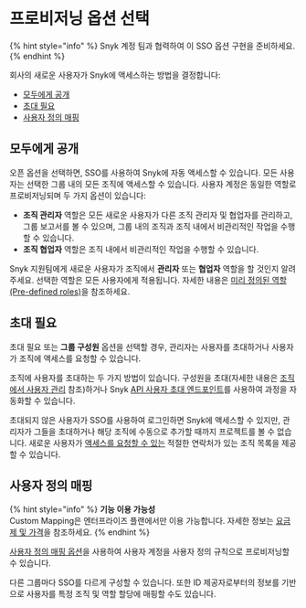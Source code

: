 # 프로비저닝 옵션 선택

{% hint style="info" %}
Snyk 계정 팀과 협력하여 이 SSO 옵션 구현을 준비하세요.
{% endhint %}

회사의 새로운 사용자가 Snyk에 액세스하는 방법을 결정합니다:

* [모두에게 공개](choose-a-provisioning-option.md#open-to-all)
* [초대 필요](choose-a-provisioning-option.md#invitation-required)
* [사용자 정의 매핑](choose-a-provisioning-option.md#custom-mapping)

## 모두에게 공개

오픈 옵션을 선택하면, SSO를 사용하여 Snyk에 자동 액세스할 수 있습니다. 모든 사용자는 선택한 그룹 내의 모든 조직에 액세스할 수 있습니다. 사용자 계정은 동일한 역할로 프로비저닝되며 두 가지 옵션이 있습니다:

* **조직 관리자** 역할은 모든 새로운 사용자가 다른 조직 관리자 및 협업자를 관리하고, 그룹 보고서를 볼 수 있으며, 그룹 내의 조직과 조직 내에서 비관리적인 작업을 수행할 수 있습니다.
* **조직 협업자** 역할은 조직 내에서 비관리적인 작업을 수행할 수 있습니다.

Snyk 지원팀에게 새로운 사용자가 조직에서 **관리자** 또는 **협업자** 역할을 할 것인지 알려주세요. 선택한 역할은 모든 사용자에게 적용됩니다. 자세한 내용은 [미리 정의된 역할(Pre-defined roles)]( ../../snyk-admin/user-roles/pre-defined-roles.md)을 참조하세요.

## 초대 필요

초대 필요 또는 **그룹 구성원** 옵션을 선택할 경우, 관리자는 사용자를 초대하거나 사용자가 조직에 액세스를 요청할 수 있습니다.

조직에 사용자를 초대하는 두 가지 방법이 있습니다. 구성원을 초대(자세한 내용은 [조직에서 사용자 관리](../../snyk-admin/groups-and-organizations/organizations/manage-users-in-organizations.md) 참조)하거나 Snyk [API 사용자 초대 엔드포인트](https://snyk.docs.apiary.io/#reference/organizations/user-invitation-to-organization/invite-users)를 사용하여 과정을 자동화할 수 있습니다.

초대되지 않은 사용자가 SSO를 사용하여 로그인하면 Snyk에 액세스할 수 있지만, 관리자가 그들을 초대하거나 해당 조직에 수동으로 추가할 때까지 프로젝트를 볼 수 없습니다. 새로운 사용자가 [액세스를 요청할 수 있는](../../snyk-admin/groups-and-organizations/organizations/requests-for-access-to-an-organization.md) 적절한 연락처가 있는 조직 목록을 제공할 수 있습니다.

## 사용자 정의 매핑

{% hint style="info" %}
**기능 이용 가능성**\
Custom Mapping은 엔터프라이즈 플랜에서만 이용 가능합니다. 자세한 정보는 [요금제 및 가격](https://snyk.io/plans/)을 참조하세요.&#x20;
{% endhint %}

[사용자 정의 매핑 옵션](custom-mapping/)을 사용하여 사용자 계정을 사용자 정의 규칙으로 프로비저닝할 수 있습니다.

다른 그룹마다 SSO를 다르게 구성할 수 있습니다. 또한 ID 제공자로부터의 정보를 기반으로 사용자를 특정 조직 및 역할 할당에 매핑할 수도 있습니다.